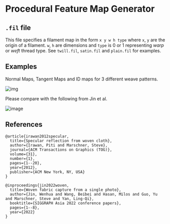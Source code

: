 # Procedural Feature Map Generator

## `.fil` file

This file specifies a filament map in the form `x y w h type` where `x`, `y` are the origin of a filament. `w`, `h` are dimensions and `type` is 0 or 1 representing _warp_ or _weft_ thread type. See `twill.fil`, `satin.fil` and `plain.fil` for examples. 

## Examples

Normal Maps, Tangent Maps and ID maps for 3 different weave patterns. 

![img](https://github.com/Vrroom/fabricx/assets/7254326/06ea91e2-89c1-4894-8b32-3c77f76e6041)

Please compare with the following from Jin et al.

![image](https://github.com/Vrroom/fabricx/assets/7254326/2a69877f-b382-429a-bc9f-8fbbf88b4913)

## References

```
@article{irawan2012specular,
  title={Specular reflection from woven cloth},
  author={Irawan, Piti and Marschner, Steve},
  journal={ACM Transactions on Graphics (TOG)},
  volume={31},
  number={1},
  pages={1--20},
  year={2012},
  publisher={ACM New York, NY, USA}
}

@inproceedings{jin2022woven,
  title={Woven fabric capture from a single photo},
  author={Jin, Wenhua and Wang, Beibei and Hasan, Milos and Guo, Yu and Marschner, Steve and Yan, Ling-Qi},
  booktitle={SIGGRAPH Asia 2022 conference papers},
  pages={1--8},
  year={2022}
}
```
